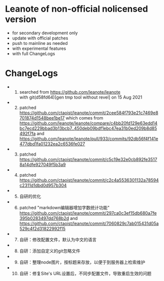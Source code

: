 # Leanote of non-official nolicensed version
* for secondary development only
* update with official patches
* push to mainline as needed
* with experimental features
* with full ChangeLogs

  

# ChangeLogs
+ 1. searched from https://github.com/leanote/leanote  
		with git(d58fd64)[gen tmp tool without revel] on 15 Aug 2021
+ 2. patched https://github.com/ctaoist/leanote/commit/2cee584f793e21c7469e8701874d1548bee1be17
		which comes from https://github.com/leanote/leanote/compare/c4bb20fd129e63edd14bc7ecd229bbad3b13bcb7..450deb09bdf1ebc47ea31b0ed209b8d85492f7fa
		and https://github.com/leanote/leanote/pull/933/commits/92db56f4f141e477dbd1fa01232ea2c6536fe027	
+ 3. patched https://github.com/ctaoist/leanote/commit/c5c19e32e0cb892fe35178a14dfe927049f5b3a9
+ 4. patched https://github.com/ctaoist/leanote/commit/c2c4a5536301132a78594c2311d1dbd0d957b304
+ 5. 自研的优化
+ 6. patched "markdown编辑器增加字数统计功能" https://github.com/ctaoist/leanote/commit/297ca0c3ef15db680a7fe395b0283497dd768b2d and https://github.com/ctaoist/leanote/commit/7060829c7ab015431d05a529c4f2d31822992f15
+ 7. 自研：修改配置文件，默认为中文的语言
+ 8. 自研：添加自定义的git忽略文件
+ 9. 自研：整理node图片，按标题来存放，以便于到服务器上检索维护
+ 10. 自研：修复Site's URL设置后，不同步配置文件，导致重启生效的问题